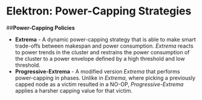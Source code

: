 Elektron: Power-Capping Strategies
==================================

##__Power-Capping Policies__

* **Extrema** - A dynamic power-capping strategy that is able to make smart trade-offs
between makespan and power consumption. *Extrema* reacts to power trends in the
cluster and restrains the power consumption of the cluster to a power
envelope defined by a high threshold and low threshold.
* **Progressive-Extrema** - A modified version *Extrema* that performs
power-capping in phases. Unlike in *Extrema*, where picking a previously
capped node as a victim resulted in a NO-OP, *Progressive-Extrema* applies
a harsher capping value for that victim.